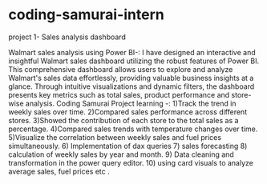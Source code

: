 # coding-samurai-intern
project 1- Sales analysis dashboard




Walmart sales analysis using Power BI-:
I have designed an interactive and insightful Walmart sales dashboard utilizing the robust features of Power BI. This comprehensive dashboard allows users to explore and analyze Walmart's sales data effortlessly, providing valuable business insights at a glance. Through intuitive visualizations and dynamic filters, the dashboard presents key metrics such as total sales, product performance and store-wise analysis.
Coding Samurai
Project learning -:
1)Track the trend in weekly sales over time.
2)Compared sales performance across different stores.
3)Showed the contribution of each store to the total sales as a percentage.
4)Compared sales trends with temperature changes over time.
5)Visualize the correlation between weekly sales and fuel prices simultaneously.
6) Implementation of dax queries
7) sales forecasting
8) calculation of weekly sales by year and month.
9) Data cleaning and transformation in the power query editor.
10) using card visuals to analyze average sales, fuel prices etc .
